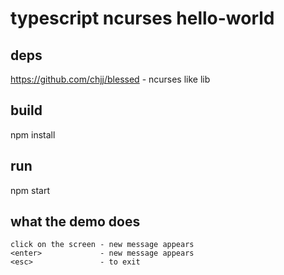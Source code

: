 # typescript ncurses hello-world

## deps

https://github.com/chjj/blessed - ncurses like lib

## build

npm install

## run

npm start

## what the demo does

```
click on the screen - new message appears
<enter>             - new message appears
<esc>               - to exit
```

